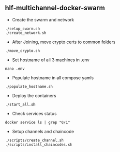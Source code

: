 ## hlf-multichannel-docker-swarm

- Create the swarm and network
```
./setup_swarm.sh
./create_network.sh
```

- After Joining, move crypto certs to common folders
```
./move_crypto.sh
```
- Set hostname of all 3 machines in .env
```
nano .env
```
- Populate hostname in all compose yamls
```
./populate_hostname.sh
```
- Deploy the containers
```
./start_all.sh
```
- Check services status
```
docker service ls | grep "0/1"
```
- Setup channels and chaincode
```
./scripts/create_channel.sh
./scripts/install_chaincodes.sh
```
